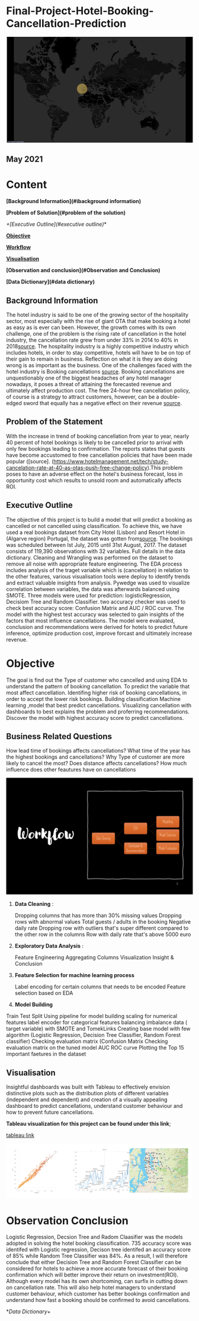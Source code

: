 # **Final-Project-Hotel-Booking-Cancellation-Prediction**

![alt text](https://github.com/Bunmi-Haastrup/Final-Project-Hotel-Booking-Cancellation-Prediction/blob/main/Visualizations/Portugal%20Map.png)

     
  ## **May 2021**
  
# **Content**
**[Background Information](#ibackground information)**

**[Problem of Solution](#problem of the solution)**

*+[Executive Outline](#executive outline)**

**[Objective](#objective)**

**[Workflow](#workflow)**

**[Visualisation](#Visualisation)**

**[Observation and conclusion](#Observation and Conclusion)**

**[Data Dictionary](#data dictionary)**

## **Background Information**
The hotel industry is said to be one of the growing sector of the hospitality sector, most especially with the rise of giant OTA that make booking a hotel as       easy as is ever can been. However, the growth comes with its own challenge, one of the problem is the rising rate of cancellation in the hotel industry, the       cancellation rate grew from under 33% in 2014 to 40% in 2018[source](https://resources.emerchantpay.com/how-hotels-can-combat-rising-cancellation-rates).
The hospitality industry is a highly competitive industry which includes hotels, in order to stay competitive, hotels will have to be on top of their gain to       remain in business. Reflection on what it is they are doing wrong is as important as the business. One of the challenges faced with the hotel industry is Booking cancellations [source](https://www.rateboard.io/en/blog/hotel-cancellations-pose-a-great-challenge).  Booking cancellations are unquestionably one of the biggest headaches of any hotel manager nowadays, it poses a threat of attaining the forecasted revenue and ultimately affect production cost. The free 24-hour free cancellation policy, of course is a strategy to attract customers, however, can be a double-edged sword that equally has a negative effect on their revenue [source](https://www.researchgate.net/publication/310504011_Predicting_Hotel_Booking_Cancellation_to_Decrease_Uncertainty_and_Increase_Revenue).

## **Problem of the Statement**
With the increase in trend of booking cancellation from year to year, nearly 40 percent of hotel bookings is likely to be cancelled prior to arrival with only     few bookings leading to confirmation. The reports states that guests have become accustomed to free cancellation policies that have been made popular ([source].   (https://www.hotelmanagement.net/tech/study-cancelation-rate-at-40-as-otas-push-free-change-policy).This problem poses to have an adverse effect on the hotel's     business forecast, loss in opportunity cost which results to unsold room and automatically affects ROI. 

## **Executive Outline**
The objective of this project is to build a model that will predict a booking as cancelled or not cancelled using classification. To achieve this, we have used a real bookings dataset from City Hotel (Lisbon) and Resort Hotel in (Algarve region) Portugal, the dataset was gotten from[source](https://www.kaggle.com/jessemostipak/hotel-booking-demand). The bookings was scheduled between Ist July, 2015 until 31st August, 2017. The dataset consists of 119,390 observations with 32 variables. Full details in the data dictionary. Cleaning and Wrangling was performed on the dataset to remove all noise with appropriate feature engineering. The EDA process includes analysis of the traget variable which is (cancellation) in relation to the other features, various visualisation tools were deploy to identify trends and extract valuable insights from analysis. Pywedge was used to visualize correlation between variables, the data was afterwards balanced using SMOTE. Three models were used for prediction: logisticRegression, Decisiom Tree and Random Classifier. two accuracy checker was used to check best accuracy score: Confusion Matrix and AUC / ROC curve. The model with the highest test accuracy was selected to gain insights of the factors that most influence cancellations. The model were evaluated, conclusion and recommendations were derived for hotels to predict future inference, optimize production cost, improve forcast and ultimately increase revenue.

# **Objective**
 The goal is find out the Type of customer who cancelled and using EDA to understand the pattern of booking cancellation.
 To predict the variable that most affect cancellation.
 Identifing higher risk of booking cancellations, in order to accept the lower risk bookings.
 Building classification Machine learning ,model that best predict cancellations.
 Visualizing cancellation with dashboards to best explains the problem and proferring recommendations.
 Discover the model with highest accuracy score to predict cancellations.

## **Business Related Questions**
 How lead time of bookings affects cancellations?
 What time of the year has the highest bookings and cancellations?
 Why Type of customer are more likely to cancel the most?
 Does distance affects cancellations?
 How much influence does other feautures have on cancellations


 ![alt text](https://github.com/Bunmi-Haastrup/Final-Project-Hotel-Booking-Cancellation-Prediction/blob/main/Visualizations/Workflow.png)

1. **Data Cleaning** :

   Dropping columns that has more than 30% missing values
   Dropping rows with abnormal values
   Total guests / adults in the booking
   Negative daily rate
   Dropping row with outliers that's super different compared to the other row in the columns
   Row with daily rate that's above 5000 euro

2. **Exploratory Data Analysis** :
 
   Feature Engineering
   Aggregating Columns
   Visualization
   Insight & Conclusion
  
3. **Feature Selection for machine learning process**

   Label encoding for certain columns that needs to be encoded
   Feature selection based on EDA
  
4. **Model Building**

  Train Test Split
  Using pipeline for model building
    scaling for numerical features
    label encoder for categorical features
    balancing imbalance data ( target variable) with SMOTE and TomekLinks
  Creating base model with few algorithm (Logistic Regression, Decision Tree Classifier, Random Forest classifier)
  Checking evaluation matrix (Confusion Matrix
  Checking evaluation matrix on the tuned model AUC ROC curve
  Plotting the Top 15 important faetures in the dataset

## **Visualisation**
Insightful dashboards was built with Tableau to effectively envision distinctive  plots such as the distribution plots of different variables (independent and dependent) and creation of a visually appealing dashboard to predict cancellations, understand customer behaviour and how to prevent future cancellations.

**Tableau visualization for this project can be found under this link**; 

[tableau link](https://public.tableau.com/profile/olubunmi.abimbola.haastrup#!/vizhome/InProgress_16213358728240/TotalofBookingsperspecialrequest?publish=yes)

![alt text](https://github.com/Bunmi-Haastrup/Hermione-granger/blob/main/visualization.png)

# **Observation Conclusion**
Logistic Regression, Decsion Tree and Radom Claasifier was the models adopted in solving the hotel booking classification. 735 accuracy score was identifed with Logistic regression, Decison tree identifed an accuracy score of 85% while Random Tree Classifier was 84%. As a result, I will therefore conclude that either Decision Tree and Random Forest Classifier can be considered for hotels to achieve a more accurate forecast of their booking confirmation which will better improve their return on investment(ROI). Although every model has its own shortcoming, can surfix in cutting down on cancellation rate. This will also help hotel managers to understand customer behaviour, which customer has better bookings confirmation and understand how fast a booking should be confirmed to avoid cancellations.


**Data Dictionary*+
